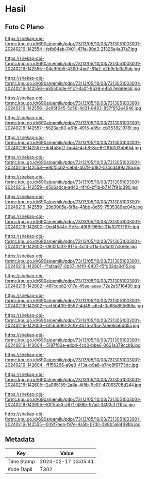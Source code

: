 # Hasil

## Foto C Plano

https://sirekap-obj-formc.kpu.go.id/690a/pemilu/pdpr/73/13/05/10/03/7313051003001-20240216-142554--fefb84ab-7401-47fa-90d3-21326a4a37a7.jpg

https://sirekap-obj-formc.kpu.go.id/690a/pemilu/pdpr/73/13/05/10/03/7313051003001-20240216-142555--04c9fdb5-4390-4ed1-81a2-e2b9c1d3a9bb.jpg

https://sirekap-obj-formc.kpu.go.id/690a/pemilu/pdpr/73/13/05/10/03/7313051003001-20240216-142556--a8550b0e-91c1-4a0f-9536-e4b27e8a6eb8.jpg

https://sirekap-obj-formc.kpu.go.id/690a/pemilu/pdpr/73/13/05/10/03/7313051003001-20240216-142556--2e95f645-5c56-4d31-8483-857f952e4946.jpg

https://sirekap-obj-formc.kpu.go.id/690a/pemilu/pdpr/73/13/05/10/03/7313051003001-20240216-142557--5623ac80-a61b-4915-a85c-cb353921976f.jpg

https://sirekap-obj-formc.kpu.go.id/690a/pemilu/pdpr/73/13/05/10/03/7313051003001-20240216-142557--dd4b8df7-bc44-4cb8-8ce8-291d1d3bb654.jpg

https://sirekap-obj-formc.kpu.go.id/690a/pemilu/pdpr/73/13/05/10/03/7313051003001-20240216-142558--e9bf5cb2-ceb4-4079-b182-514cd489a28a.jpg

https://sirekap-obj-formc.kpu.go.id/690a/pemilu/pdpr/73/13/05/10/03/7313051003001-20240216-142559--d5d6adca-ad42-4f40-bf1b-b7147f91d390.jpg

https://sirekap-obj-formc.kpu.go.id/690a/pemilu/pdpr/73/13/05/10/03/7313051003001-20240216-142559--29d0905e-6f8e-48bb-8d59-7535386ac04b.jpg

https://sirekap-obj-formc.kpu.go.id/690a/pemilu/pdpr/73/13/05/10/03/7313051003001-20240216-142600--0cd4544c-9e7a-49f6-969d-01af079f767e.jpg

https://sirekap-obj-formc.kpu.go.id/690a/pemilu/pdpr/73/13/05/10/03/7313051003001-20240216-142600--0832fa33-817b-4cfd-a11a-bc1a027c8e6e.jpg

https://sirekap-obj-formc.kpu.go.id/690a/pemilu/pdpr/73/13/05/10/03/7313051003001-20240216-142601--f1afaa87-8b57-44f0-8407-f5fd32da0d15.jpg

https://sirekap-obj-formc.kpu.go.id/690a/pemilu/pdpr/73/13/05/10/03/7313051003001-20240216-142602--487ccb82-017e-45ae-aeae-72e2a5716490.jpg

https://sirekap-obj-formc.kpu.go.id/690a/pemilu/pdpr/73/13/05/10/03/7313051003001-20240216-142602--cef50439-6557-4d48-a6c4-0c66d855668a.jpg

https://sirekap-obj-formc.kpu.go.id/690a/pemilu/pdpr/73/13/05/10/03/7313051003001-20240216-142603--b15b5090-2cfb-4b75-afba-7aee8da6dd55.jpg

https://sirekap-obj-formc.kpu.go.id/690a/pemilu/pdpr/73/13/05/10/03/7313051003001-20240216-142604--5187f83e-edcd-4cd0-bbe6-0631a379ccb9.jpg

https://sirekap-obj-formc.kpu.go.id/690a/pemilu/pdpr/73/13/05/10/03/7313051003001-20240216-142604--ff156266-a9e8-413a-b9a8-b74c8f6773dc.jpg

https://sirekap-obj-formc.kpu.go.id/690a/pemilu/pdpr/73/13/05/10/03/7313051003001-20240216-142605--2a065159-2a8a-4f5b-9e07-47063708d244.jpg

https://sirekap-obj-formc.kpu.go.id/690a/pemilu/pdpr/73/13/05/10/03/7313051003001-20240216-142605--8fff5b53-a671-486b-97ad-0493c1711fca.jpg

https://sirekap-obj-formc.kpu.go.id/690a/pemilu/pdpr/73/13/05/10/03/7313051003001-20240216-142555--009f7aea-f97e-4a5b-b7d0-088b5a8448bb.jpg


## Metadata

| Key        | Value               |
| ---------- | ------------------- |
| Time Stamp | 2024-02-17 13:05:41 |
| Kode Dapil | 7302                |



